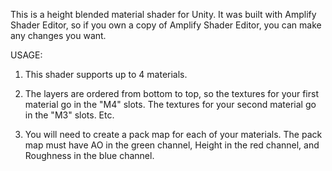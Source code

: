 This is a height blended material shader for Unity. It was built with Amplify Shader Editor, so if you own a copy of Amplify Shader Editor, you can make any changes you want.

USAGE:

1. This shader supports up to 4 materials.

2. The layers are ordered from bottom to top, so the textures for your first material go in the "M4" slots. The textures for your second material go in the "M3" slots. Etc.

3. You will need to create a pack map for each of your materials. The pack map must have AO in the green channel, Height in the red channel, and Roughness in the blue channel.
